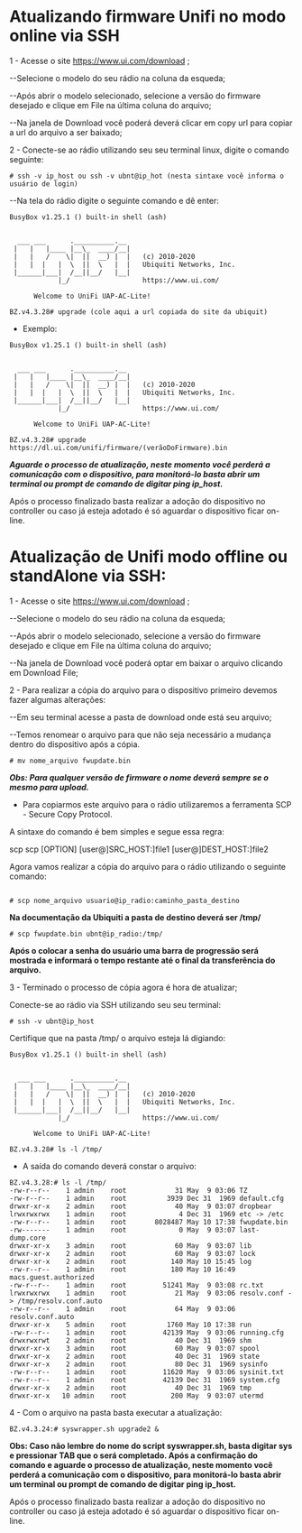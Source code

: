 # Atualizando firmware Unifi no modo online via SSH

1 - Acesse o site https://www.ui.com/download ;

--Selecione o modelo do seu rádio na coluna da esqueda;

--Após abrir o modelo selecionado, selecione a versão do firmware desejado e clique em File na última coluna do arquivo;

--Na janela de Download você poderá deverá clicar em copy url para copiar a url do arquivo a ser baixado;

2 - Conecte-se ao rádio utilizando seu seu terminal linux, digite o comando seguinte:

```shell
# ssh -v ip_host ou ssh -v ubnt@ip_hot (nesta sintaxe você informa o usuário de login)
```

--Na tela do rádio digite o seguinte comando e dê enter:

```shell
BusyBox v1.25.1 () built-in shell (ash)


  ___ ___      .__________.__
 |   |   |____ |__\_  ____/__|
 |   |   /    \|  ||  __) |  |   (c) 2010-2020
 |   |  |   |  \  ||  \   |  |   Ubiquiti Networks, Inc.
 |______|___|  /__||__/   |__|
            |_/                  https://www.ui.com/

      Welcome to UniFi UAP-AC-Lite!

BZ.v4.3.28# upgrade (cole aqui a url copiada do site da ubiquit)
```

* Exemplo:
```shell
BusyBox v1.25.1 () built-in shell (ash)


  ___ ___      .__________.__
 |   |   |____ |__\_  ____/__|
 |   |   /    \|  ||  __) |  |   (c) 2010-2020
 |   |  |   |  \  ||  \   |  |   Ubiquiti Networks, Inc.
 |______|___|  /__||__/   |__|
            |_/                  https://www.ui.com/

      Welcome to UniFi UAP-AC-Lite!

BZ.v4.3.28# upgrade https://dl.ui.com/unifi/firmware/(verãoDoFirmware).bin
```

***Aguarde o processo de atualização, neste momento você perderá a comunicação com o dispositivo, para monitorá-lo basta abrir um terminal ou prompt de comando de digitar ping ip_host.***

Após o processo finalizado basta realizar a adoção do dispositivo no controller ou caso já esteja adotado é só aguardar o dispositivo ficar on-line.



# Atualização de Unifi modo offline ou standAlone via SSH:

1 - Acesse o site https://www.ui.com/download ;

--Selecione o modelo do seu rádio na coluna da esqueda;

--Após abrir o modelo selecionado, selecione a versão do firmware desejado e clique em File na última coluna do arquivo;

--Na janela de Download você poderá optar em baixar o arquivo clicando em Download File;

2 - Para realizar a cópia do arquivo para o dispositivo primeiro devemos fazer algumas alterações:

--Em seu terminal acesse a pasta de download onde está seu arquivo;

--Temos renomear o arquivo para que não seja necessário a mudança dentro do dispositivo após a cópia.

```shell
# mv nome_arquivo fwupdate.bin
```

***Obs: Para qualquer versão de firmware o nome deverá sempre se o mesmo para upload.***

* Para copiarmos este arquivo para o rádio utilizaremos a ferramenta SCP - Secure Copy Protocol.

A sintaxe do comando é bem simples e segue essa regra:

scp scp [OPTION] [user@]SRC_HOST:]file1 [user@]DEST_HOST:]file2

Agora vamos realizar a cópia do arquivo para o rádio utilizando o seguinte comando:

```shell

# scp nome_arquivo usuario@ip_radio:caminho_pasta_destino
```

**Na documentação da Ubiquiti a pasta de destino deverá ser /tmp/**

```shell
# scp fwupdate.bin ubnt@ip_radio:/tmp/
```

**Após o colocar a senha do usuário uma barra de progressão será mostrada e informará o tempo restante até o final da transferência do arquivo.**

3 - Terminado o processo de cópia agora é hora de atualizar;

Conecte-se ao rádio via SSH utilizando seu seu terminal:

```shell
# ssh -v ubnt@ip_host
```

Certifique que na pasta /tmp/ o arquivo esteja lá digiando:
```shell
BusyBox v1.25.1 () built-in shell (ash)


  ___ ___      .__________.__
 |   |   |____ |__\_  ____/__|
 |   |   /    \|  ||  __) |  |   (c) 2010-2020
 |   |  |   |  \  ||  \   |  |   Ubiquiti Networks, Inc.
 |______|___|  /__||__/   |__|
            |_/                  https://www.ui.com/

      Welcome to UniFi UAP-AC-Lite!

BZ.v4.3.28# ls -l /tmp/
```
* A saída do comando deverá constar o arquivo:

```shell
BZ.v4.3.28:# ls -l /tmp/
-rw-r--r--    1 admin    root            31 May  9 03:06 TZ
-rw-r--r--    1 admin    root          3939 Dec 31  1969 default.cfg
drwxr-xr-x    2 admin    root            40 May  9 03:07 dropbear
lrwxrwxrwx    1 admin    root             4 Dec 31  1969 etc -> /etc
-rw-r--r--    1 admin    root       8028487 May 10 17:38 fwupdate.bin
-rw-------    1 admin    root             0 May  9 03:07 last-dump.core
drwxr-xr-x    3 admin    root            60 May  9 03:07 lib
drwxr-xr-x    2 admin    root            60 May  9 03:07 lock
drwxr-xr-x    2 admin    root           140 May 10 15:45 log
-rw-r--r--    1 admin    root           180 May 10 16:49 macs.guest.authorized
-rw-r--r--    1 admin    root         51241 May  9 03:08 rc.txt
lrwxrwxrwx    1 admin    root            21 May  9 03:06 resolv.conf -> /tmp/resolv.conf.auto
-rw-r--r--    1 admin    root            64 May  9 03:06 resolv.conf.auto
drwxr-xr-x    5 admin    root          1760 May 10 17:38 run
-rw-r--r--    1 admin    root         42139 May  9 03:06 running.cfg
drwxrwxrwt    2 admin    root            40 Dec 31  1969 shm
drwxr-xr-x    3 admin    root            60 May  9 03:07 spool
drwxr-xr-x    2 admin    root            40 Dec 31  1969 state
drwxr-xr-x    2 admin    root            80 Dec 31  1969 sysinfo
-rw-r--r--    1 admin    root         11620 May  9 03:06 sysinit.txt
-rw-r--r--    1 admin    root         42139 Dec 31  1969 system.cfg
drwxr-xr-x    2 admin    root            40 Dec 31  1969 tmp
drwxr-xr-x   10 admin    root           200 May  9 03:07 utermd
```

4 - Com o arquivo na pasta basta executar a atualização:

```shell
BZ.v4.3.24:# syswrapper.sh upgrade2 &
```

**Obs: Caso não lembre do nome do script syswrapper.sh, basta digitar sys e pressionar TAB que o será completado. Após a confirmação do comando e aguarde o processo de atualização, neste momento você perderá a comunicação com o dispositivo, para monitorá-lo basta abrir um terminal ou prompt de comando de digitar ping ip_host.**

Após o processo finalizado basta realizar a adoção do dispositivo no controller ou caso já esteja adotado é só aguardar o dispositivo ficar on-line.
